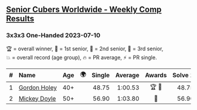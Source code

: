 <style>table {white-space: nowrap;}</style>
<link rel="stylesheet" type="text/css" href="/scw-comp/css/flags.css" />

## [Senior Cubers Worldwide - Weekly Comp Results](/scw-comp/results/)
### 3x3x3 One-Handed 2023-07-10

<span style="white-space: nowrap;">🏆 = overall winner</span>, <span style="white-space: nowrap;">🥇 = 1st senior</span>, <span style="white-space: nowrap;">🥈 = 2nd senior</span>, <span style="white-space: nowrap;">🥉 = 3rd senior</span>, <span style="white-space: nowrap;">💥 = overall record (age group)</span>, <span style="white-space: nowrap;">🔥 = PR average</span>, <span style="white-space: nowrap;">⚡ = PR single</span>.

| # | Name | Age | 🌍 | Single | Average | Awards | Solve 1 | Solve 2 | Solve 3 | Solve 4 | Solve 5 | Video |
| :--: | :-- | :--: | :--: | --: | --: | :--: | --: | --: | --: | --: | --: | :-- |
| 1 | [Gordon Holey](../../persons/gordon_holey/333oh.md) | 40+ | <i class="flag flag-US" /> | 48.75 | 1:00.53 | 🏆 🥇 | 48.75 | 1:21.51 | 51.32 | DNS | DNS | [Desktop](https://www.facebook.com/events/198208716234931/permalink/203284699060666) / [Mobile](https://m.facebook.com/events/198208716234931?view=permalink&id=203284699060666) |
| 2 | [Mickey Doyle](../../persons/mickey_doyle/333oh.md) | 50+ | <i class="flag flag-US" /> | 56.90 | 1:03.80 | 🥈 | 56.90 | 1:13.36 | 1:01.13 | DNS | DNS | [Desktop](https://www.facebook.com/events/198208716234931/permalink/204176955638107) / [Mobile](https://m.facebook.com/events/198208716234931?view=permalink&id=204176955638107) |

<!-- Global site tag (gtag.js) - Google Analytics -->
<script async src="https://www.googletagmanager.com/gtag/js?id=UA-86348435-3"></script>
<script>window.dataLayer = window.dataLayer || []; function gtag() {dataLayer.push(arguments);} gtag('js', new Date()); gtag('config', 'UA-86348435-3');</script>
